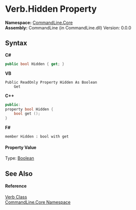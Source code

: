 # Verb.Hidden Property 
 

**Namespace:**&nbsp;<a href="N_CommandLine_Core">CommandLine.Core</a><br />**Assembly:**&nbsp;CommandLine (in CommandLine.dll) Version: 0.0.0

## Syntax

**C#**<br />
``` C#
public bool Hidden { get; }
```

**VB**<br />
``` VB
Public ReadOnly Property Hidden As Boolean
	Get
```

**C++**<br />
``` C++
public:
property bool Hidden {
	bool get ();
}
```

**F#**<br />
``` F#
member Hidden : bool with get

```


#### Property Value
Type: <a href="https://docs.microsoft.com/dotnet/api/system.boolean" target="_blank">Boolean</a>

## See Also


#### Reference
<a href="T_CommandLine_Core_Verb">Verb Class</a><br /><a href="N_CommandLine_Core">CommandLine.Core Namespace</a><br />
